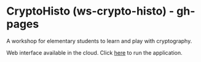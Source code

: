 # CryptoHisto (ws-crypto-histo) - gh-pages
A workshop for elementary students to learn and play with cryptography.

Web interface available in the cloud. Click [here](src/index.html) to run the application.
